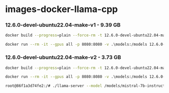 # images-docker-llama-cpp

### 12.6.0-devel-ubuntu22.04-make-v1 - 9.39 GB
```bash
docker build --progress=plain --force-rm -t 12.6.0-devel-ubuntu22.04-make-v1 ./12.6.0-devel-ubuntu22.04-make-v1

docker run --rm -it --gpus all -p 8080:8080 -v .\models:/models 12.6.0-devel-ubuntu22.04-make-v1 /bin/bash
```

### 12.6.0-devel-ubuntu22.04-make-v2 - 3.73 GB
```bash
docker build --progress=plain --force-rm -t 12.6.0-devel-ubuntu22.04-make-v2 ./12.6.0-devel-ubuntu22.04-make-v2

docker run --rm -it --gpus all -p 8080:8080 -v .\models:/models 12.6.0-devel-ubuntu22.04-make-v2 /bin/bash

root@86f1a3d74fe2:/# ./llama-server --model /models/mistral-7b-instruct-v0.1.Q4_K_M.gguf --host 0.0.0.0 --port 8080 --n-gpu-layers -1
```
